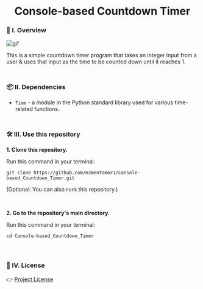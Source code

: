 <div align="center">
  <h1>Console-based Countdown Timer</h1>
</div>

### 🧐 I. Overview
![gif](https://github.com/m3mentomor1/Console-based_Countdown_Timer/assets/95956735/60569d22-7f84-4222-b2d2-7d18063fcb3b)

This is a simple countdown timer program that takes an integer input from a user & uses that input as the time to be counted down until it reaches 1.
<br><br>
##

### 📦 II. Dependencies
- ```Time``` - a module in the Python standard library used for various time-related functions.
<br><br>
##

### 🛠️ III. Use this repository

**1. Clone this repository.**

   Run this command in your terminal: 
   ```
   git clone https://github.com/m3mentomor1/Console-based_Countdown_Timer.git
   ```
(Optional: You can also ```Fork``` this repository.)

<br>

**2. Go to the repository's main directory.**

   Run this command in your terminal: 
   ```
   cd Console-based_Countdown_Timer
   ```
<br>

##

### 📄 IV. License

👉 [Project License](https://github.com/m3mentomor1/Console-based_Countdown_Timer/blob/main/LICENSE)
